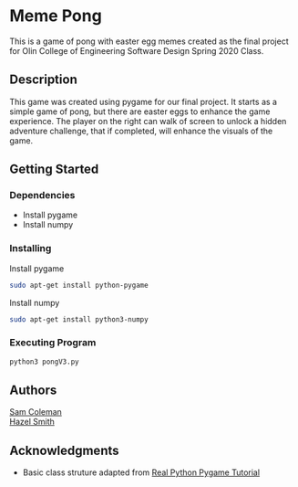 # Meme Pong
This is a game of pong with easter egg memes created as the final project for Olin College of Engineering Software Design Spring 2020 Class.

## Description
This game was created using pygame for our final project. It starts as a simple game of pong, but there are easter eggs to enhance the game experience. The player on the right can walk of screen to unlock a hidden adventure challenge, that if completed, will enhance the visuals of the game.

## Getting Started

### Dependencies
* Install pygame
* Install numpy

### Installing
Install pygame
```bash
sudo apt-get install python-pygame
```
Install numpy
```bash
sudo apt-get install python3-numpy
```

### Executing Program
```bash
python3 pongV3.py
```
## Authors
[Sam Coleman](https://github.com/sam-coleman)      
[Hazel Smith](https://github.com/Winterbl00m)

## Acknowledgments
* Basic class struture adapted from [Real Python Pygame Tutorial](https://realpython.com/pygame-a-primer/)
